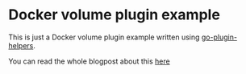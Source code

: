 # Docker volume plugin example

This is just a Docker volume plugin example written using [go-plugin-helpers](https://github.com/docker/go-plugins-helpers/).

You can read the whole blogpost about this [here](https://blog.csdn.net/shida_csdn/article/details/79722648)
